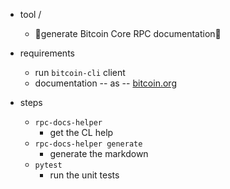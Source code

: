 * tool / 
  * 👀generate Bitcoin Core RPC documentation👀

* requirements
  * run `bitcoin-cli` client
  * documentation -- as -- [bitcoin.org](https://github.com/bitcoin-dot-org/bitcoin.org/tree/master/_data/devdocs/en/bitcoin-core/rpcs)

* steps
  * `rpc-docs-helper`
    * get the CL help
  * `rpc-docs-helper generate`
    * generate the markdown
  * `pytest`
    * run the unit tests
